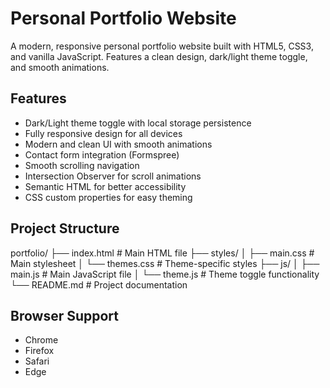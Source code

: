 # Personal Portfolio Website

A modern, responsive personal portfolio website built with HTML5, CSS3, and vanilla JavaScript. Features a clean design, dark/light theme toggle, and smooth animations.

## Features

- Dark/Light theme toggle with local storage persistence
- Fully responsive design for all devices
- Modern and clean UI with smooth animations
- Contact form integration (Formspree)
- Smooth scrolling navigation
- Intersection Observer for scroll animations
- Semantic HTML for better accessibility 
- CSS custom properties for easy theming

## Project Structure

portfolio/
├── index.html # Main HTML file
├── styles/
│ ├── main.css # Main stylesheet
│ └── themes.css # Theme-specific styles
├── js/
│ ├── main.js # Main JavaScript file
│ └── theme.js # Theme toggle functionality
└── README.md # Project documentation

## Browser Support
- Chrome
- Firefox
- Safari
- Edge
